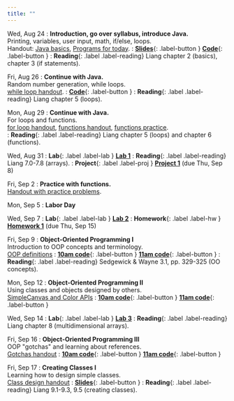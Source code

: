 ```yaml
---
title: ""
---
```


Wed, Aug 24
: **Introduction, go over syllabus, introduce Java.**  
  Printing, variables, user input, math, if/else, loops.  
  Handout: [Java basics](lectures/intro/java-basics.pdf), [Programs for today](lectures/intro/intro-programs-to-write.pdf).
: [**Slides**](lectures/intro/intro-1-slides.pdf){: .label-button } 
  [**Code**](lectures/intro/Main.java){: .label-button } 
: **Reading**{: .label .label-reading} Liang chapter 2 (basics), chapter 3 (if statements).

Fri, Aug 26
: **Continue with Java.**  
  Random number generation, while loops.  
  [while loop handout](lectures/intro/while-loops-handout.pdf).
: [**Code**](lectures/intro/Loop.java){: .label-button }
: **Reading**{: .label .label-reading} Liang chapter 5 (loops).

Mon, Aug 29
: **Continue with Java.**  
  For loops and functions.  
  [for loop handout](lectures/intro/for-loops-handout.pdf),
  [functions handout](lectures/intro/functions-handout.pdf),
  [functions practice](lectures/intro/functions-practice.pdf).  
: **Reading**{: .label .label-reading} Liang chapter 5 (loops) and chapter 6 (functions).

Wed, Aug 31
: **Lab**{: .label .label-lab } [**Lab 1**](labs/lab1/)
: **Reading**{: .label .label-reading} Liang 7.0-7.8 (arrays).
: **Project**{: .label .label-proj } [**Project 1**](projects/proj1) (due Thu, Sep 8)

Fri, Sep 2
: **Practice with functions.**  
  [Handout with practice problems](lectures/intro/functions-practice.pdf).  

Mon, Sep 5
: **Labor Day**

Wed, Sep 7
: **Lab**{: .label .label-lab } [**Lab 2**](labs/lab2/)
: **Homework**{: .label .label-hw } [**Homework 1**](homework/hw1) (due Thu, Sep 15)

Fri, Sep 9
: **Object-Oriented Programming I**  
  Introduction to OOP concepts and terminology.  
  [OOP definitions](lectures/oop/oop-defs.pdf)
: [**10am code**](https://github.com/pkirlin/cs142-f22-inclass/tree/10am/src/functions/FunctionPractice.java){: .label-button } 
	[**11am code**](https://github.com/pkirlin/cs142-f22-inclass/tree/11am/src/functions/FunctionPractice.java){: .label-button }
: **Reading**{: .label .label-reading} Sedgewick & Wayne 3.1, pp. 329-325 (OO concepts).

Mon, Sep 12
: **Object-Oriented Programming II**  
  Using classes and objects designed by others.  
  [SimpleCanvas and Color APIs](lectures/oop/simplecanvas-and-color.pdf)
: [**10am code**](https://github.com/pkirlin/cs142-f22-inclass/tree/10am/src/oop1){: .label-button } 
  [**11am code**](https://github.com/pkirlin/cs142-f22-inclass/tree/11am/src/oop1){: .label-button }

Wed, Sep 14
: **Lab**{: .label .label-lab } [**Lab 3**](labs/lab3/)
: **Reading**{: .label .label-reading} Liang chapter 8 (multidimensional arrays).

Fri, Sep 16
: **Object-Oriented Programming III**  
  OOP "gotchas" and learning about references.  
  [Gotchas handout](lectures/oop/oop-gotchas-handout.pdf)
: [**10am code**](https://github.com/pkirlin/cs142-f22-inclass/tree/10am/src/oop1){: .label-button } 
  [**11am code**](https://github.com/pkirlin/cs142-f22-inclass/tree/11am/src/oop1){: .label-button }
  
Fri, Sep 17
: **Creating Classes I**  
  Learning how to design simple classes.  
  [Class design handout](lectures/oop/oop-creating-classes-handout.pdf)
: [**Slides**](lectures/oop/oop-creating-classes-slides1.pdf){: .label-button } 
: **Reading**{: .label .label-reading} Liang 9.1-9.3, 9.5 (creating classes).